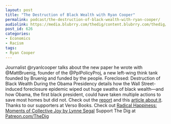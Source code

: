 ```yaml
---
layout: post
title: "The Destruction of Black Wealth with Ryan Cooper"
permalink: podcast/the-destruction-of-black-wealth-with-ryan-cooper/
audiolink: https://media.blubrry.com/thedig/content.blubrry.com/thedig/The_Dig_-_EP_74_-_Cooper.mp3
post_id: 626
categories: 
- Economics
- Racism
tags: 
- Ryan Cooper
---
```


Journalist @ryanlcooper talks about the new paper he wrote with @MattBruenig, founder of the @PplPolicyProj, a new left-wing think tank founded by Bruenig and funded by the people. Foreclosed: Destruction of Black Wealth During the Obama Presidency details how the Wall Street-induced foreclosure epidemic wiped out huge swaths of black wealth—and how Obama, the first black president, could have taken multiple actions to save most homes but did not. Check out the [report](https://peoplespolicyproject.org/wp-content/uploads/2017/12/Foreclosed.pdf) and this [article about it](jacobinmag.com/2017/12/obama-foreclosure-crisis-wealth-inequality). Thanks to our supporters at Verso Books. Check out [Radical Happiness: Moments of Collective Joy by Lynne Segal](versobooks.com/books/2576-radical-happiness) Support The Dig at [Patreon.com/TheDig](Patreon.com/TheDig)